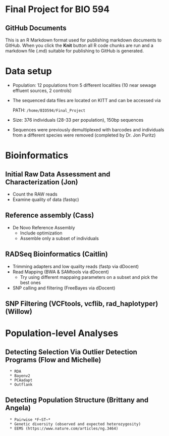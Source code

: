 Final Project for BIO 594
================

## GitHub Documents

This is an R Markdown format used for publishing markdown documents to
GitHub. When you click the **Knit** button all R code chunks are run and
a markdown file (.md) suitable for publishing to GitHub is generated.

# Data setup

- Population: 12 populations from 5 different localities (10 near sewage
  effluent sources, 2 controls)

- The sequenced data files are located on KITT and can be accessed via

  PATH: `/home/BIO594/Final_Project`

- Size: 376 individuals (28-33 per population), 150bp sequences

- Sequences were previously demultiplexed with barcodes and individuals
  from a different species were removed (completed by Dr. Jon Puritz)

# Bioinformatics

## Initial Raw Data Assessment and Characterization (Jon)

- Count the RAW reads
- Examine quality of data (fastqc)

## Reference assembly (Cass)

- De Novo Reference Assembly
  - Include optimization
  - Assemble only a subset of individuals

## RADSeq Bioinformatics (Caitlin)

- Trimming adapters and low quality reads (fastp via dDocent)
- Read Mapping (BWA & SAMtools via dDocent)
  - Try using different mappaing parameters on a subset and pick the
    best ones
- SNP calling and filtering (FreeBayes via dDocent)

## SNP Filtering (VCFtools, vcflib, rad_haplotyper) (Willow)

# Population-level Analyses

## Detecting Selection Via Outlier Detection Programs (Flow and Michelle)

      * RDA 
      * Bayenv2
      * PCAadapt
      * Outflank

## Detecting Population Structure (Brittany and Angela)

      * Pairwise *F~ST~*
      * Genetic diversity (observed and expected heterozygosity)
      * EEMS (https://www.nature.com/articles/ng.3464)
